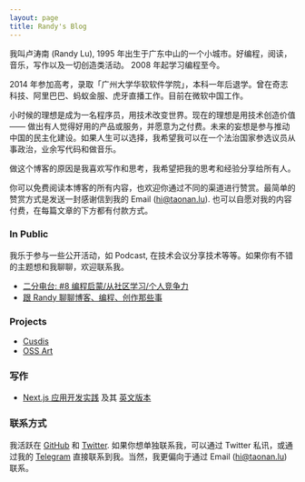 ```yaml
---
layout: page
title: Randy's Blog
---
```


我叫卢涛南 (Randy Lu), 1995 年出生于广东中山的一个小城市。好编程，阅读，音乐，写作以及一切创造类活动。 2008 年起学习编程至今。

2014 年参加高考，录取「广州大学华软软件学院」，本科一年后退学。曾在奇志科技、阿里巴巴、蚂蚁金服、虎牙直播工作。目前在微软中国工作。

小时候的理想是成为一名程序员，用技术改变世界。现在的理想是用技术创造价值 —— 做出有人觉得好用的产品或服务，并愿意为之付费。未来的妄想是参与推动中国的民主化建设。如果人生可以选择，我希望我可以在一个法治国家参选议员从事政治，业余写代码和做音乐。

做这个博客的原因是我喜欢写作和思考，我希望把我的思考和经验分享给所有人。

你可以免费阅读本博客的所有内容，也欢迎你通过不同的渠道进行赞赏。最简单的赞赏方式是发送一封感谢信到我的 Email (hi@taonan.lu). 也可以自愿对我的内容付费，在每篇文章的下方都有付款方式。

### In Public

我乐于参与一些公开活动，如 Podcast, 在技术会议分享技术等等。如果你有不错的主题想和我聊聊，欢迎联系我。

- [二分电台: #8 编程启蒙/从社区学习/个人竞争力](https://binary.2bab.me/episodes/008-enlightenment-n-self-innovation)
- [跟 Randy 聊聊博客、编程、创作那些事](https://bytetalk.fm/posts/episode-4/)

### Projects

- [Cusdis](https://cusdis.com)
- [OSS Art](https://getoss.art/)

### 写作

- [Next.js 应用开发实践](https://nextjs-in-action-cn.taonan.lu/) 及其 [英文版本](https://fullstack-nextjs-in-action.taonan.lu/)

### 联系方式

我活跃在 [GitHub](https://github.com/djyde) 和 [Twitter](https://twitter.com/randyloop). 如果你想单独联系我，可以通过 Twitter 私讯，或通过我的 [Telegram](https://t.me/djyde) 直接联系到我。当然，我更偏向于通过 Email (hi@taonan.lu) 联系。

